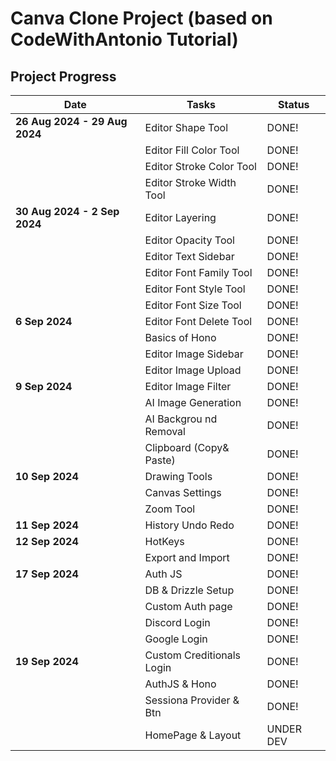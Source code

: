 # Canva Clone Project (based on CodeWithAntonio Tutorial)

## Project Progress

| **Date**                      | **Tasks**                 | **Status** |
| ----------------------------- | ------------------------- | ---------- |
| **26 Aug 2024 - 29 Aug 2024** | Editor Shape Tool         | DONE!      |
|                               | Editor Fill Color Tool    | DONE!      |
|                               | Editor Stroke Color Tool  | DONE!      |
|                               | Editor Stroke Width Tool  | DONE!      |
| **30 Aug 2024 - 2 Sep 2024**  | Editor Layering           | DONE!      |
|                               | Editor Opacity Tool       | DONE!      |
|                               | Editor Text Sidebar       | DONE!      |
|                               | Editor Font Family Tool   | DONE!      |
|                               | Editor Font Style Tool    | DONE!      |
|                               | Editor Font Size Tool     | DONE!      |
| **6 Sep 2024**                | Editor Font Delete Tool   | DONE!      |
|                               | Basics of Hono            | DONE!      |
|                               | Editor Image Sidebar      | DONE!      |
|                               | Editor Image Upload       | DONE!      |
| **9 Sep 2024**                | Editor Image Filter       | DONE!      |
|                               | AI Image Generation       | DONE!      |
|                               | AI Backgrou nd Removal    | DONE!      |
|                               | Clipboard (Copy& Paste)   | DONE!      |
| **10 Sep 2024**               | Drawing Tools             | DONE!      |
|                               | Canvas Settings           | DONE!      |
|                               | Zoom Tool                 | DONE!      |
| **11 Sep 2024**               | History Undo Redo         | DONE!      |
| **12 Sep 2024**               | HotKeys                   | DONE!      |
|                               | Export and Import         | DONE!      |
| **17 Sep 2024**               | Auth JS                   | DONE!      |
|                               | DB & Drizzle Setup        | DONE!      |
|                               | Custom Auth page          | DONE!      |
|                               | Discord Login             | DONE!      |
|                               | Google Login              | DONE!      |
| **19 Sep 2024**               | Custom Creditionals Login | DONE!      |
|                               | AuthJS & Hono             | DONE!      |
|                               | Sessiona Provider & Btn   | DONE!      |
|                               | HomePage & Layout         | UNDER DEV  |
